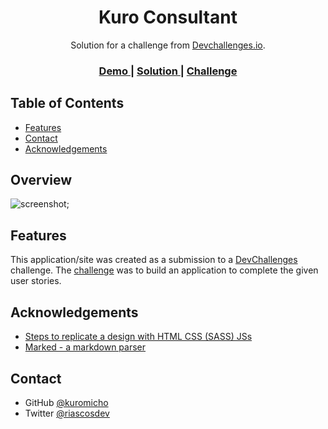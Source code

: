 <h1 align="center">Kuro Consultant</h1>

<div align="center">
   Solution for a challenge from  <a href="http://devchallenges.io" target="_blank">Devchallenges.io</a>.
</div>

<div align="center">
  <h3>
    <a href="https://kurointeriorc.netlify.app/">
      Demo
    </a>
    <span> | </span>
    <a href="https://devchallenges.io/solutions/0rPGJy523cs1MDzc67x2">
      Solution
    </a>
    <span> | </span>
    <a href="https://devchallenges.io/challenges/Jymh2b2FyebRTUljkNcb">
      Challenge
    </a>
  </h3>
</div>

## Table of Contents

- [Features](#features)
- [Contact](#contact)
- [Acknowledgements](#acknowledgements)

## Overview

![screenshot](https://i.ibb.co/3CjrRn7/interior.png);

## Features

This application/site was created as a submission to a [DevChallenges](https://devchallenges.io/challenges) challenge. The [challenge](https://devchallenges.io/challenges/hhmesazsqgKXrTkYkt0U) was to build an application to complete the given user stories.

## Acknowledgements

- [Steps to replicate a design with HTML CSS (SASS) JSs](https://devchallenges-blogs.web.app/how-to-replicate-design/)
- [Marked - a markdown parser](https://github.com/chjj/marked)

## Contact

- GitHub [@kuromicho](https://github.com/kuromicho)
- Twitter [@riascosdev](https://twitter.com/riascosdev)
